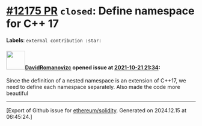 # [\#12175 PR](https://github.com/ethereum/solidity/pull/12175) `closed`: Define namespace for C++ 17
**Labels**: `external contribution :star:`


#### <img src="https://avatars.githubusercontent.com/u/72649244?u=c6707ff65022bba7bbb0314f05d661a66d8d47ec&v=4" width="50">[DavidRomanovizc](https://github.com/DavidRomanovizc) opened issue at [2021-10-21 21:34](https://github.com/ethereum/solidity/pull/12175):

Since the definition of a nested namespace is an extension of C++17, we need to define each namespace separately.
Also made the code more beautiful




-------------------------------------------------------------------------------



[Export of Github issue for [ethereum/solidity](https://github.com/ethereum/solidity). Generated on 2024.12.15 at 06:45:24.]
